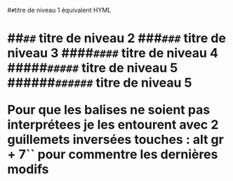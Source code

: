 #`#`titre de niveau 1 équivalent HYML <h1><h1/>
##`##` titre de niveau 2
###`###` titre de niveau 3
####`####` titre de niveau 4
#####`#####` titre de niveau 5
######`######` titre de niveau 5

Pour que les balises ne soient pas interprétees je les entourent avec 2 guillemets inversées touches : alt gr + 7``
pour commentre les dernières modifs
